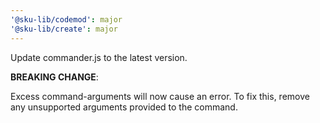 ```yaml
---
'@sku-lib/codemod': major
'@sku-lib/create': major
---
```


Update commander.js to the latest version.

**BREAKING CHANGE**:

Excess command-arguments will now cause an error.
To fix this, remove any unsupported arguments provided to the command.

